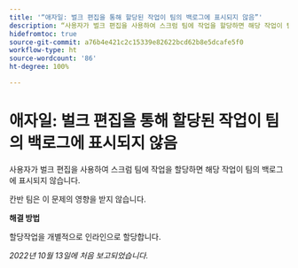 ```yaml
---
title: '“애자일: 벌크 편집을 통해 할당된 작업이 팀의 백로그에 표시되지 않음”'
description: “사용자가 벌크 편집을 사용하여 스크럼 팀에 작업을 할당하면 해당 작업이 팀의 백로그에 표시되지 않습니다.”
hidefromtoc: true
source-git-commit: a76b4e421c2c15339e82622bcd62b8e5dcafe5f0
workflow-type: ht
source-wordcount: '86'
ht-degree: 100%

---
```



# 애자일: 벌크 편집을 통해 할당된 작업이 팀의 백로그에 표시되지 않음

사용자가 벌크 편집을 사용하여 스크럼 팀에 작업을 할당하면 해당 작업이 팀의 백로그에 표시되지 않습니다.

칸반 팀은 이 문제의 영향을 받지 않습니다.

**해결 방법**

할당작업을 개별적으로 인라인으로 할당합니다.

_2022년 10월 13일에 처음 보고되었습니다._

